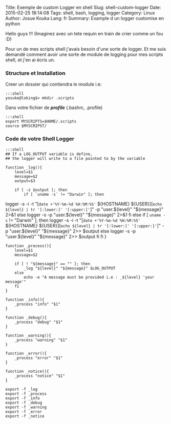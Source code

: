 Title: Exemple de custom Logger en shell
Slug: shell-custom-logger
Date: 2015-02-25 18:14:08
Tags: shell, bash, logging, logger
Category: Linux
Author: Josue Kouka
Lang: fr
Summary: Example d un logger customise en python

Hello guys !!! (Imaginez avec un tete requin en train de crier comme un fou :D)

Pour un de mes scripts shell j'avais besoin d'une sorte de logger. Et me suis demandé
comment avoir une sorte de module de logging pour mes scripts shell, et j'en ai écris un.

### Structure et Installation

Creer un dossier qui contiendra le module i.e:

    :::shell
    yosuke@loking$> mkdir .scripts


Dans votre fichier de ***profile*** (.bashrc, .profile)

    :::shell
    export MYSCRIPTS=$HOME/.scripts
    source $MYSCRIPST/

### Code de votre Shell Logger

    :::shell
    ## If a LOG_OUTPUT variable is define,
    ## the logger will write to a file pointed to by the variable

    function _log(){
        level=$1
        message=$2
        output=$3

        if [ -z $output ]; then
            if [ `uname -s` != "Darwin" ]; then
logger -s -i -t "[`date +'%Y-%m-%d %H:%M:%S'` ${HOSTNAME} ${USER}][`echo ${level} | tr '[:lower:]' '[:upper:]'`]" -p "user.${level}" "${message}" 2>&1
            else
                logger -s -p "user.${level}" "${message}" 2>&1
            fi
        else
             if [ `uname -s` != "Darwin" ]; then
logger -s -i -t "[`date +'%Y-%m-%d %H:%M:%S'` ${HOSTNAME} ${USER}][`echo ${level} | tr '[:lower:]' '[:upper:]'`]" -p "user.${level}" "${message}" 2>> $output 
            else
                logger -s -p "user.${level}" "${message}" 2>> $output
            fi
        fi
    }

    function _process(){
        level=$1
        message=$2

        if [ ! "${message}" == "" ]; then
            _log "${level}" "${message}" $LOG_OUTPUT
        else
            echo -e "A message must be provided i.e : _${level} 'your message'"
        fi
    }

    function _info(){
        _process "info" "$1"
    }

    function _debug(){
        _process "debug" "$1"
    }

    function _warning(){
        _process "warning" "$1"
    }

    function _error(){
        _process "error" "$1"
    }

    function _notice(){
        _process "notice" "$1"
    }

    export -f _log
    export -f _process
    export -f _info
    export -f _debug
    export -f _warning
    export -f _error
    export -f _notice

